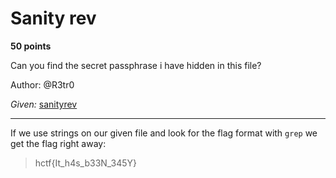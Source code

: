 # Sanity rev

**50 points**

Can you find the secret passphrase i have hidden in this file?

Author: @R3tr0

*Given:* [sanityrev](https://github.com/LeonGurin/Hackappatoi/blob/main/Sanity%20rev/sanityrev)

___

If we use strings on our given file and look for the flag format with `grep` we get the flag right away:

>hctf{It_h4s_b33N_345Y}